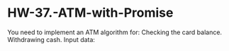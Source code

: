 # HW-37.-ATM-with-Promise
You need to implement an ATM algorithm for:  Checking the card balance. Withdrawing cash. Input data:
